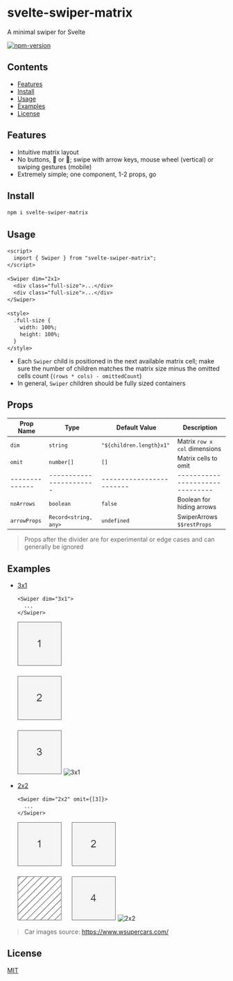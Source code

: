 # svelte-swiper-matrix

A minimal swiper for Svelte

[![npm-version](https://img.shields.io/npm/v/svelte-swiper-matrix.svg)](https://www.npmjs.com/package/svelte-swiper-matrix)

## Contents

- [Features](#features)
- [Install](#install)
- [Usage](#usage)
- [Examples](#examples)
- [License](#license)

## Features

- Intuitive matrix layout
- No buttons, 🔔 or 🎉; swipe with arrow keys, mouse wheel
  (vertical) or swiping gestures (mobile)
- Extremely simple; one component, 1-2 props, go

## Install

```sh
npm i svelte-swiper-matrix
```
## Usage

```svelte
<script>
  import { Swiper } from "svelte-swiper-matrix";
</script>

<Swiper dim="2x1>
  <div class="full-size">...</div>
  <div class="full-size">...</div>
</Swiper>

<style>
  .full-size {
    width: 100%;
    height: 100%;
  }
</style>
```

- Each `Swiper` child is positioned in the next available matrix cell; make 
  sure the number of children matches the matrix size minus the omitted 
  cells count (`(rows * cols) - omittedCount`)
- In general, `Swiper` children should be fully sized containers

## Props

| Prop Name      | Type                    | Default Value            | Description                     |
|----------------|-------------------------|--------------------------|---------------------------------|
| `dim`          | `string`                | `"${children.length}x1"` | Matrix `row x col` dimensions   |
| `omit`         | `number[]`              | `[]`                     | Matrix cells to omit            |
| -------------- | ----------------------- | ------------------------ | ------------------------------- |
| `noArrows`     | `boolean`               | `false`                  | Boolean for hiding arrows       |
| `arrowProps`   | `Record<string, any>`   | `undefined`              | SwiperArrows `$$restProps`      |

> Props after the divider are for experimental or edge cases and can 
> generally be ignored

## Examples

- [3x1](src/widgets/ExampleA.svelte)

  ```
  <Swiper dim="3x1">
    ...
  </Swiper>
  ```
  ![3x1](/docs/3x1.png)
  ![3x1](/docs/3x1.gif)

- [2x2](src/widgets/ExampleB.svelte)

  ```
  <Swiper dim="2x2" omit={[3]}>
    ...
  </Swiper>
  ```
  ![2x2](/docs/2x2.png)
  ![2x2](/docs/2x2.gif)

> Car images source: https://www.wsupercars.com/

## License

[MIT](LICENSE)
